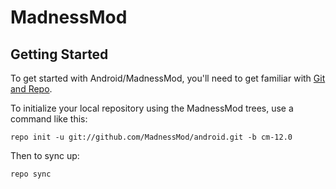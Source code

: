MadnessMod
===========

Getting Started
---------------

To get started with Android/MadnessMod, you'll need to get
familiar with [Git and Repo](http://source.android.com/source/using-repo.html).

To initialize your local repository using the MadnessMod trees, use a command like this:

    repo init -u git://github.com/MadnessMod/android.git -b cm-12.0

Then to sync up:

    repo sync


